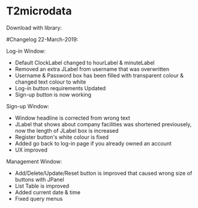 # T2microdata


Download with library:


#Changelog 22-March-2019:

Log-in Window:
- Default ClockLabel changed to hourLabel & minuteLabel
- Removed an extra JLabel from username that was overwritten
- Username & Password box has been filled with transparent colour & changed text colour to white
- Log-in button requirements Updated
- Sign-up button is now working

Sign-up Window:
- Window headline is corrected from wrong text
- JLabel that shows about company facilities was shortened previousely, now the length of JLabel box is increased
- Register button's white colour is fixed
- Added go back to log-in page if you already owned an account
- UX improved

Management Window:
- Add/Delete/Update/Reset button is improved that caused wrong size of buttons with JPanel
- List Table is improved
- Added current date & time
- Fixed query menus
